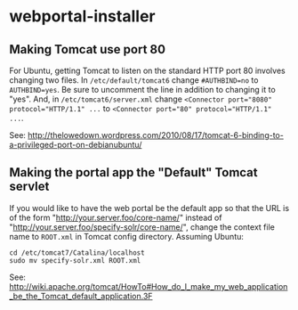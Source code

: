 webportal-installer
===================


Making Tomcat use port 80
-------------------------

For Ubuntu, getting Tomcat to listen on the standard HTTP port 80
involves changing two files. In `/etc/default/tomcat6` change
```#AUTHBIND=no``` to ```AUTHBIND=yes```. Be sure to uncomment the
line in addition to changing it to "yes". And, in
`/etc/tomcat6/server.xml` change ```<Connector port="8080"
protocol="HTTP/1.1" ...``` to ```<Connector port="80"
protocol="HTTP/1.1" ...```.

See: http://thelowedown.wordpress.com/2010/08/17/tomcat-6-binding-to-a-privileged-port-on-debianubuntu/


Making the portal app the "Default" Tomcat servlet
--------------------------------------------------

If you would like to have the web portal be the default app so that
the URL is of the form "http://your.server.foo/core-name/" instead of
"http://your.server.foo/specify-solr/core-name/", change the context
file name to `ROOT.xml` in Tomcat config directory. Assuming Ubuntu:

```
cd /etc/tomcat7/Catalina/localhost
sudo mv specify-solr.xml ROOT.xml
```

See: http://wiki.apache.org/tomcat/HowTo#How_do_I_make_my_web_application_be_the_Tomcat_default_application.3F
